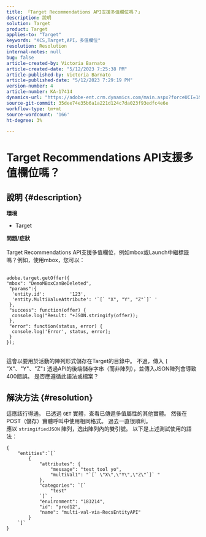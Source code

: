 ```yaml
---
title: 「Target Recommendations API支援多值欄位嗎？」
description: 說明
solution: Target
product: Target
applies-to: "Target"
keywords: "KCS,Target,API，多值欄位"
resolution: Resolution
internal-notes: null
bug: false
article-created-by: Victoria Barnato
article-created-date: "5/12/2023 7:25:38 PM"
article-published-by: Victoria Barnato
article-published-date: "5/12/2023 7:29:19 PM"
version-number: 4
article-number: KA-17414
dynamics-url: "https://adobe-ent.crm.dynamics.com/main.aspx?forceUCI=1&pagetype=entityrecord&etn=knowledgearticle&id=8526cec3-faf0-ed11-8849-6045bd006ce9"
source-git-commit: 35dee74e35b6a1a221d124c7da023f93edfc4e6e
workflow-type: tm+mt
source-wordcount: '166'
ht-degree: 3%

---
```


# Target Recommendations API支援多值欄位嗎？

## 說明 {#description}

<b>環境</b>
- Target


<b>問題/症狀</b>
<br><br>Target Recommendations API支援多值欄位，例如mbox或Launch中繼標籤嗎？例如，使用mbox，您可以：<br><br>

```
adobe.target.getOffer({
"mbox": "DemoMBoxCanBeDeleted",
 "params":{
  'entity.id':         '123',   
  'entity.MultiValueAttribute': '`[` "X", "Y", "Z"`]` '
 },
 "success": function(offer) {
  console.log("Result: "+JSON.stringify(offer));
 },
 "error": function(status, error) {
  console.log('Error', status, error);
 }
});
```

<br>這會以要用於活動的陣列形式儲存在Target的目錄中。 不過，傳入 `[` &quot;X&quot;、&quot;Y&quot;、&quot;Z&quot;`]`  透過API的後端儲存字串（而非陣列），並傳入JSON陣列會導致400錯誤。 是否應遵循此語法或檔案？

## 解決方法 {#resolution}


這應該行得通。 已透過 `GET` 實體，查看已傳遞多值屬性的其他實體。 然後在POST（儲存）實體呼叫中使用相同格式。 過去一直很順利。
<br>應以 `stringifiedJSON` 陣列，逸出陣列內的雙引號。 以下是上述測試使用的語法：<br>

```
{
    "entities":`[` 
        {
            "attributes": {
                "message": "test tool yo",
                "multiVal1": "`[` \"X\",\"Y\",\"Z\"`]` "
            },
            "categories": `[` 
                "test"
            `]` ,
            "environment": "183214",
            "id": "prod12",
            "name": "multi-val-via-RecsEntityAPI"
        }
    `]` 
}
```

